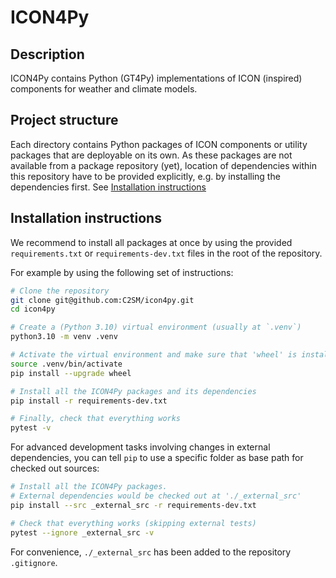 # ICON4Py

## Description

ICON4Py contains Python (GT4Py) implementations of ICON (inspired) components for weather and climate models.

## Project structure

Each directory contains Python packages of ICON components or utility packages that are deployable on its own. As these packages are not available from a package repository (yet), location of dependencies within this repository have to be provided explicitly, e.g. by installing the dependencies first. See [Installation instructions](#installation-instructions)

## Installation instructions

We recommend to install all packages at once by using the provided `requirements.txt` or `requirements-dev.txt` files in the root of the repository.

For example by using the following set of instructions:

```bash
# Clone the repository
git clone git@github.com:C2SM/icon4py.git
cd icon4py

# Create a (Python 3.10) virtual environment (usually at `.venv`)
python3.10 -m venv .venv

# Activate the virtual environment and make sure that 'wheel' is installed
source .venv/bin/activate
pip install --upgrade wheel

# Install all the ICON4Py packages and its dependencies
pip install -r requirements-dev.txt

# Finally, check that everything works
pytest -v
```

For advanced development tasks involving changes in external dependencies, you can tell `pip` to use a specific folder as base path for checked out sources:

```bash
# Install all the ICON4Py packages.
# External dependencies would be checked out at './_external_src'
pip install --src _external_src -r requirements-dev.txt

# Check that everything works (skipping external tests)
pytest --ignore _external_src -v
```

For convenience, `./_external_src` has been added to the repository `.gitignore`.